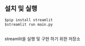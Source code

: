 ## 설치 및 실행
```python
$pip install streamlit
$streamlit run main.py
```
##
streamlit을 실행 및 구현 하기 위한 저장소
